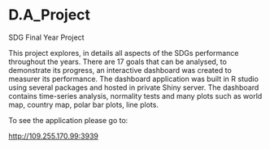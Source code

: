 # D.A_Project
SDG Final Year Project

This project explores, in details all aspects of the SDGs performance throughout the years. There are 17 goals that can be analysed, to demonstrate its progress, an interactive dashboard was created to measurer its performance. The dashboard application was built in R studio using several packages and hosted in private Shiny server. The dashboard contains time-series analysis, normality tests and many plots such as world map, country map, polar bar plots, line plots. 

To see the application please go to:

http://109.255.170.99:3939